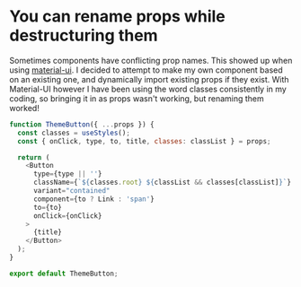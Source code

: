 # You can rename props while destructuring them

Sometimes components have conflicting prop names. This showed up when using [material-ui](https://material-ui.com/). 
I decided to attempt to make my own component based on an existing one, and dynamically import existing props if they exist.
With Material-UI however I have been using the word classes consistently in my coding, so bringing it in as props wasn't working, but renaming them worked!

```javascript
function ThemeButton({ ...props }) {
  const classes = useStyles();
  const { onClick, type, to, title, classes: classList } = props;

  return (
    <Button
      type={type || ''}
      className={`${classes.root} ${classList && classes[classList]}`}
      variant="contained"
      component={to ? Link : 'span'}
      to={to}
      onClick={onClick}
    >
      {title}
    </Button>
  );
}

export default ThemeButton;
```